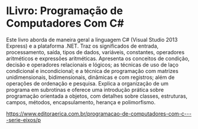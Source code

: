 # lLivro: Programação de Computadores Com C#

Este livro aborda de maneira geral a linguagem C# (Visual Studio 2013 Express) e a plataforma .NET. Traz os significados de entrada, processamento, saída, tipos de dados, variáveis, constantes, operadores aritméticos e expressões aritméticas. Apresenta os conceitos de condição, decisão e operadores relacionais e lógicos; as técnicas de uso de laço condicional e incondicional; e a técnica de programação com matrizes unidimensionais, bidimensionais, dinâmicas e com registros; além de operações de ordenação e pesquisa. Explica a organização de um programa em subrotinas e oferece uma introdução prática sobre programação orientada a objetos, com detalhes sobre classes, estruturas, campos, métodos, encapsulamento, herança e polimorfismo.

https://www.editoraerica.com.br/programacao-de-computadores-com-c----serie-eixos/p
